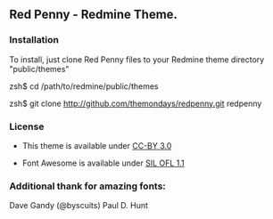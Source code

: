 ## Red Penny - Redmine Theme.

### Installation
To install, just clone Red Penny files to your Redmine theme directory "public/themes"

zsh$ cd /path/to/redmine/public/themes

zsh$ git clone http://github.com/themondays/redpenny.git redpenny

### License

* This theme is available under [CC-BY 3.0](http://creativecommons.org/licenses/by/3.0/)

* Font Awesome is available under [SIL OFL 1.1](http://scripts.sil.org/OFL)

### Additional thank for amazing fonts:
Dave Gandy (@byscuits)
Paul D. Hunt
